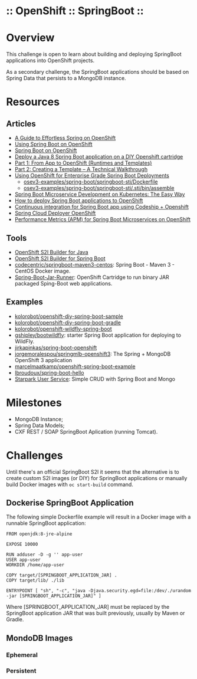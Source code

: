 ﻿:: OpenShift :: SpringBoot ::
=============================

# Overview

This challenge is open to learn about building and deploying SpringBoot applications into OpenShift projects.

As a secondary challenge, the SpringBoot applications should be based on Spring Data that persists to a MongoDB instance.

# Resources

## Articles

- [A Guide to Effortless Spring on OpenShift](https://blog.openshift.com/a-guide-to-effortless-spring-on-openshift/)
- [Using Spring Boot on OpenShift](https://blog.openshift.com/using-spring-boot-on-openshift/)
- [Spring Boot on OpenShift](http://kim.saabye-pedersen.org/2014/04/spring-boot-on-openshift.html)
- [Deploy a Java 8 Spring Boot application on a DIY Openshift cartridge](http://fabiomaffioletti.me/blog/2015/12/09/openshift-diy-java-8-spring-boot/)
- [Part 1: From App to OpenShift (Runtimes and Templates)](https://blog.openshift.com/part-1-from-app-to-openshift-runtimes-and-templates/)
- [Part 2: Creating a Template – A Technical Walkthrough](https://blog.openshift.com/part-2-creating-a-template-a-technical-walkthrough/)
- [Using OpenShift for Enterprise Grade Spring Boot Deployments](https://blog.openshift.com/using-openshift-enterprise-grade-spring-boot-deployments/)
    - [osev3-examples/spring-boot/springboot-sti/Dockerfile](https://github.com/jorgemoralespou/osev3-examples/blob/master/spring-boot/springboot-sti/Dockerfile)
    - [osev3-examples/spring-boot/springboot-sti/.sti/bin/assemble](https://github.com/jorgemoralespou/osev3-examples/blob/master/spring-boot/springboot-sti/.sti/bin/assemble)
- [Spring Boot Microservice Development on Kubernetes: The Easy Way](http://blog.christianposta.com/microservices/spring-boot-microservice-development-on-kubernetes-the-easy-way/)
- [How to deploy Spring Boot applications to OpenShift](https://blog.codecentric.de/en/2016/03/deploy-spring-boot-applications-openshift/)
- [Continuous integration for Spring Boot app using Codeship + Openshift](http://not4j.com/continius-integratio-of-spring-boot-app-using-codeship-openshift-2/)
- [Spring Cloud Deployer OpenShift](https://blog.switchbit.io/spring-cloud-deployer-openshift/)
- [Performance Metrics (APM) for Spring Boot Microservices on OpenShift](https://blog.openshift.com/performance-metrics-apm-spring-boot-microservices-openshift/)

## Tools

- [OpenShift S2I Builder for Java](https://github.com/jorgemoralespou/s2i-java)
- [OpenShift S2I Builder for Spring Boot](https://github.com/jorgemoralespou/osev3-examples/tree/master/spring-boot/springboot-sti)
- [codecentric/springboot-maven3-centos](https://github.com/codecentric/springboot-maven3-centos): Spring Boot - Maven 3 - CentOS Docker image.
- [Spring-Boot-Jar-Runner](https://bitbucket.org/markus_ebenhoeh/openshift-cartridge-spring-boot-jar-runner): OpenShift Cartridge to run binary JAR packaged Sping-Boot web applications.

## Examples

- [kolorobot/openshift-diy-spring-boot-sample](https://github.com/kolorobot/openshift-diy-spring-boot-sample)
- [kolorobot/openshift-diy-spring-boot-gradle](https://github.com/kolorobot/openshift-diy-spring-boot-gradle)
- [kolorobot/openshift-wildfly-spring-boot](https://github.com/kolorobot/openshift-wildfly-spring-boot)
- [gshipley/bootwildfly](https://github.com/gshipley/bootwildfly): starter Spring Boot application for deploying to WildFly.
- [jirkapinkas/spring-boot-openshift](https://github.com/jirkapinkas/spring-boot-openshift)
- [jorgemoralespou/springmlb-openshift3](https://github.com/jorgemoralespou/springmlb-openshift3): The Spring + MongoDB OpenShift 3 application
- [marcelmaatkamp/openshift-spring-boot-example](https://github.com/marcelmaatkamp/openshift-spring-boot-example)
- [lbroudoux/spring-boot-hello](https://github.com/lbroudoux/spring-boot-hello)
- [Starpark User Service](https://github.com/davgordo/starpark-users): Simple CRUD with Spring Boot and Mongo

# Milestones

- MongoDB Instance;
- Spring Data Models;
- CXF REST / SOAP SpringBoot Aplication (running Tomcat).

# Challenges

Until there's an official SpringBoot S2I it seems that the alternative is to create custom S2I images (or DIY) for SpringBoot applications or manually build Docker images with ```oc start-build``` command.

## Dockerise SpringBoot Application

The following simple Dockerfile example will result in a Docker image with a runnable SpringBoot application:

```
FROM openjdk:8-jre-alpine

EXPOSE 10000

RUN adduser -D -g '' app-user
USER app-user
WORKDIR /home/app-user

COPY target/[SPRINGBOOT_APPLICATION_JAR] .
COPY target/lib/ ./lib

ENTRYPOINT [ "sh", "-c", "java -Djava.security.egd=file:/dev/./urandom -jar [SPRINGBOOT_APPLICATION_JAR]" ]
```
Where [SPRINGBOOT_APPLICATION_JAR] must be replaced by the SpringBoot application JAR that was built previously, usually by Maven or Gradle.

## MondoDB Images

### Ephemeral

### Persistent
